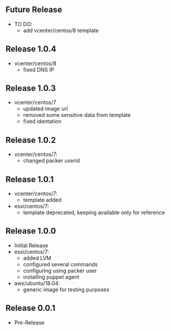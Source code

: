 ## Future Release
- TO DO:
  - add vcenter/centos/8 template

## Release 1.0.4
- vcenter/centos/8
  - fixed DNS IP

## Release 1.0.3
- vcenter/centos/7
  - updated image url
  - removed some sensitive data from template
  - fixed identation

## Release 1.0.2
- vcenter/centos/7:
  - changed packer userid

## Release 1.0.1
- vcenter/centos/7:
  - template added
- esxi/centos/7:
  - template deprecated, keeping available only for reference

## Release 1.0.0
- Initial Release
- esxi/centos/7:
  - added LVM
  - configured several commands
  - configuring using packer user
  - installing puppet agent
- aws/ubuntu/18.04:
  - generic image for testing purposes

## Release 0.0.1
- Pre-Release
